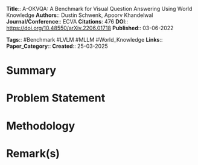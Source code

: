 **Title**:: A-OKVQA: A Benchmark for Visual Question Answering Using World Knowledge
**Authors**:: Dustin Schwenk, Apoorv Khandelwal
**Journal/Conference**:: ECVA
**Citations**: 476
**DOI**:: https://doi.org/10.48550/arXiv.2206.01718
**Published**:: 03-06-2022

**Tags**:: #Benchmark  #LVLM #MLLM #World_Knowledge 
**Links**:: 
**Paper_Category**::
**Created**:: 25-03-2025

# Summary

# Problem Statement

# Methodology

# Remark(s)


